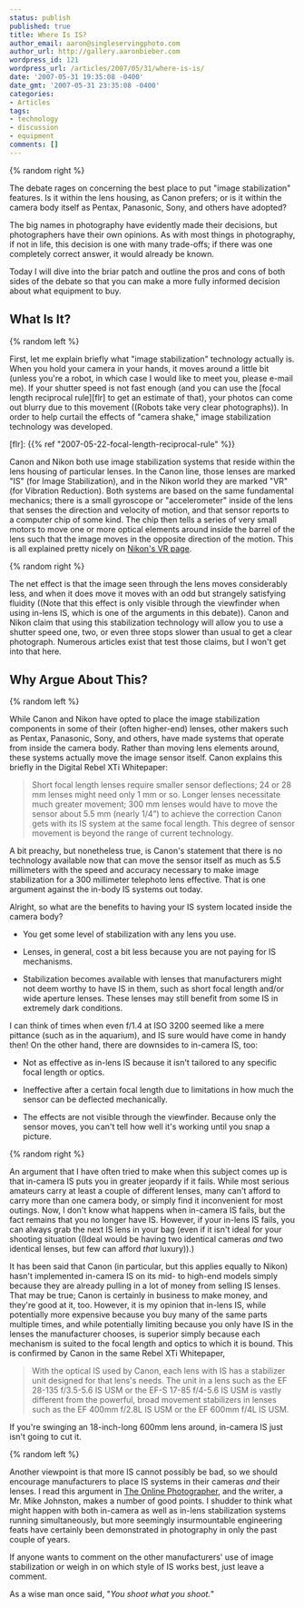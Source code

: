 ```yaml
---
status: publish
published: true
title: Where Is IS?
author_email: aaron@singleservingphoto.com
author_url: http://gallery.aaronbieber.com
wordpress_id: 121
wordpress_url: /articles/2007/05/31/where-is-is/
date: '2007-05-31 19:35:08 -0400'
date_gmt: '2007-05-31 23:35:08 -0400'
categories:
- Articles
tags:
- technology
- discussion
- equipment
comments: []
---
```

{% random right %}

The debate rages on concerning the best place to put "image stabilization"
features. Is it within the lens housing, as Canon prefers; or is it within the
camera body itself as Pentax, Panasonic, Sony, and others have adopted?

The big names in photography have evidently made their decisions, but
photographers have their own opinions. As with most things in photography, if
not in life, this decision is one with many trade-offs; if there was one
completely correct answer, it would already be known.

Today I will dive into the briar patch and outline the pros and cons of both
sides of the debate so that you can make a more fully informed decision about
what equipment to buy.<!--more-->

## What Is It?

{% random left %}

First, let me explain briefly what "image stabilization" technology actually
is. When you hold your camera in your hands, it moves around a little bit
(unless you're a robot, in which case I would like to meet you, please e-mail
me). If your shutter speed is not fast enough (and you can use
the [focal length reciprocal rule][flr] to get an estimate of that), your photos
can come out blurry due to this movement ((Robots take very clear
photographs)). In order to help curtail the effects of "camera shake," image
stabilization technology was developed.

[flr]: {{% ref "2007-05-22-focal-length-reciprocal-rule" %}}

Canon and Nikon both use image stabilization systems that reside within the lens
housing of particular lenses. In the Canon line, those lenses are marked "IS"
(for Image Stabilization), and in the Nikon world they are marked "VR" (for
Vibration Reduction). Both systems are based on the same fundamental mechanics;
there is a small gyroscope or "accelerometer" inside of the lens that senses the
direction and velocity of motion, and that sensor reports to a computer chip of
some kind. The chip then tells a series of very small motors to move one or more
optical elements around inside the barrel of the lens such that the image moves
in the opposite direction of the motion. This is all explained pretty nicely
on [Nikon's VR page][nvr].

[nvr]: http://www.nikon.co.jp/main/eng/portfolio/about/technology/nikon_technology/vr_e/index.htm

{% random right %}

The net effect is that the image seen through the lens moves considerably less,
and when it does move it moves with an odd but strangely satisfying fluidity
((Note that this effect is only visible through the viewfinder when using
in-lens IS, which is one of the arguments in this debate)). Canon and Nikon
claim that using this stabilization technology will allow you to use a shutter
speed one, two, or even three stops slower than usual to get a clear photograph.
Numerous articles exist that test those claims, but I won't get into that here.

## Why Argue About This?

{% random left %}

While Canon and Nikon have opted to place the image stabilization components in
some of their (often higher-end) lenses, other makers such as Pentax, Panasonic,
Sony, and others, have made systems that operate from inside the camera
body. Rather than moving lens elements around, these systems actually move the
image sensor itself. Canon explains this briefly in the Digital Rebel XTi
Whitepaper:

> Short focal length lenses require smaller sensor deflections; 24 or 28 mm
> lenses might need only 1 mm or so. Longer lenses necessitate much greater
> movement; 300 mm lenses would have to move the sensor about 5.5 mm (nearly
> 1/4”) to achieve the correction Canon gets with its IS system at the same
> focal length. This degree of sensor movement is beyond the range of current
> technology.

A bit preachy, but nonetheless true, is Canon's statement that there is no
technology available now that can move the sensor itself as much as 5.5
millimeters with the speed and accuracy necessary to make image stabilization
for a 300 millimeter telephoto lens effective. That is one argument against the
in-body IS systems out today.

Alright, so what are the benefits to having your IS system located inside the
camera body?

* You get some level of stabilization with any lens you use.

* Lenses, in general, cost a bit less because you are not paying for IS
  mechanisms.

* Stabilization becomes available with lenses that manufacturers might not deem
  worthy to have IS in them, such as short focal length and/or wide aperture
  lenses. These lenses may still benefit from some IS in extremely dark
  conditions.

I can think of times when even f/1.4 at ISO 3200 seemed like a mere pittance
(such as in the aquarium), and IS sure would have come in handy then! On the
other hand, there are downsides to in-camera IS, too:

* Not as effective as in-lens IS because it isn't tailored to any specific focal
  length or optics.

* Ineffective after a certain focal length due to limitations in how much the
  sensor can be deflected mechanically.
  
* The effects are not visible through the viewfinder. Because only the sensor
  moves, you can't tell how well it's working until you snap a picture.

{% random right %}

An argument that I have often tried to make when this subject comes up is that
in-camera IS puts you in greater jeopardy if it fails. While most serious
amateurs carry at least a couple of different lenses, many can't afford to carry
more than one camera body, or simply find it inconvenient for most outings. Now,
I don't know what happens when in-camera IS fails, but the fact remains that you
no longer have IS.  However, if your in-lens IS fails, you can always grab the
next IS lens in your bag (even if it isn't ideal for your shooting situation
((Ideal would be having two identical cameras _and_ two identical lenses, but
few can afford _that_ luxury)).)

It has been said that Canon (in particular, but this applies equally to Nikon)
hasn't implemented in-camera IS on its mid- to high-end models simply because
they are already pulling in a lot of money from selling IS lenses. That may be
true; Canon is certainly in business to make money, and they're good at it,
too. However, it is my opinion that in-lens IS, while potentially more expensive
because you buy many of the same parts multiple times, and while potentially
limiting because you only have IS in the lenses the manufacturer chooses, is
superior simply because each mechanism is suited to the focal length and optics
to which it is bound. This is confirmed by Canon in the same Rebel XTi
Whitepaper,

> With the optical IS used by Canon, each lens with IS has a stabilizer unit
> designed for that lens's needs. The unit in a lens such as the EF 28-135
> f/3.5-5.6 IS USM or the EF-S 17-85 f/4-5.6 IS USM is vastly different from the
> powerful, broad movement stabilizers in lenses such as the EF 400mm f/2.8L IS
> USM or the EF 600mm f/4L IS USM.

If you're swinging an 18-inch-long 600mm lens around, in-camera IS just isn't
going to cut it.

{% random left %}

Another viewpoint is that more IS cannot possibly be bad, so we should encourage
manufacturers to place IS systems in their cameras *and* their lenses. I read
this argument in [The Online Photographer][top], and the writer, a Mr. Mike
Johnston, makes a number of good points. I shudder to think what might happen
with both in-camera as well as in-lens stabilization systems running
simultaneously, but more seemingly insurmountable engineering feats have
certainly been demonstrated in photography in only the past couple of years.

[top]: http://theonlinephotographer.blogspot.com/2006/12/more-on-in-camera-vs-in-lens-image.html

If anyone wants to comment on the other manufacturers' use of image
stabilization or weigh in on which style of IS works best, just leave a comment.

As a wise man once said, "_You shoot what you shoot._"
